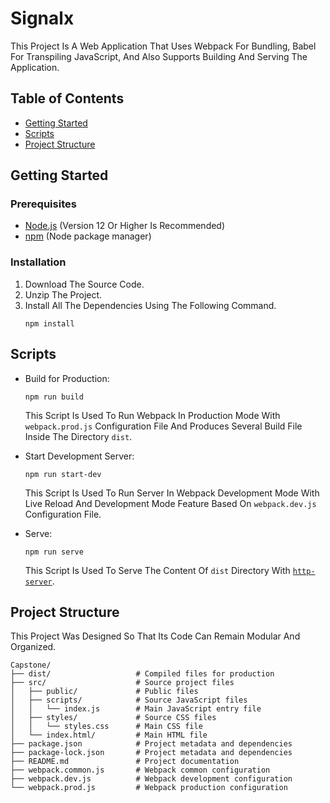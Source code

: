 # Signalx

This Project Is A Web Application That Uses Webpack For Bundling, Babel For Transpiling JavaScript, And Also Supports Building And Serving The Application.

## Table of Contents

- [Getting Started](#getting-started)
- [Scripts](#scripts)
- [Project Structure](#project-structure)

## Getting Started

### Prerequisites

- [Node.js](https://nodejs.org/) (Version 12 Or Higher Is Recommended)
- [npm](https://www.npmjs.com/) (Node package manager)

### Installation

1. Download The Source Code.
2. Unzip The Project.
3. Install All The Dependencies Using The Following Command.
   ```shell
   npm install
   ```

## Scripts

- Build for Production:
  ```shell
  npm run build
  ```
  This Script Is Used To Run Webpack In Production Mode With `webpack.prod.js` Configuration File And Produces Several Build File Inside The Directory `dist`.

- Start Development Server:
  ```shell
  npm run start-dev
  ```
  This Script Is Used To Run Server In Webpack Development Mode With Live Reload And Development Mode Feature Based On `webpack.dev.js` Configuration File.

- Serve:
  ```shell
  npm run serve
  ```
  This Script Is Used To Serve The Content Of `dist` Directory With [`http-server`](https://www.npmjs.com/package/http-server). 

## Project Structure

This Project Was Designed So That Its Code Can Remain Modular And Organized.

```text
Capstone/
├── dist/                   # Compiled files for production
├── src/                    # Source project files
│   ├── public/             # Public files
│   ├── scripts/            # Source JavaScript files
│   │   └── index.js        # Main JavaScript entry file
│   ├── styles/             # Source CSS files
│   │   └── styles.css      # Main CSS file
│   └── index.html/         # Main HTML file
├── package.json            # Project metadata and dependencies
├── package-lock.json       # Project metadata and dependencies
├── README.md               # Project documentation
├── webpack.common.js       # Webpack common configuration
├── webpack.dev.js          # Webpack development configuration
└── webpack.prod.js         # Webpack production configuration
```
